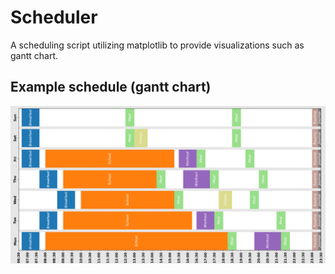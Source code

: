 # Scheduler
A scheduling script utilizing matplotlib to provide visualizations such as gantt chart. 

## Example schedule (gantt chart)
![ganttChart](schedule.png)
